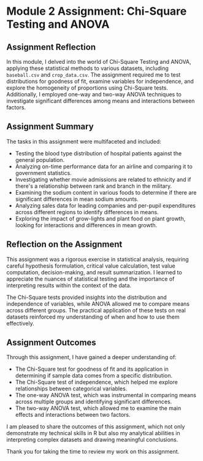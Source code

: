 # Module 2 Assignment: Chi-Square Testing and ANOVA

## Assignment Reflection

In this module, I delved into the world of Chi-Square Testing and ANOVA, applying these statistical methods to various datasets, including `baseball.csv` and `crop_data.csv`. The assignment required me to test distributions for goodness of fit, examine variables for independence, and explore the homogeneity of proportions using Chi-Square tests. Additionally, I employed one-way and two-way ANOVA techniques to investigate significant differences among means and interactions between factors.

## Assignment Summary

The tasks in this assignment were multifaceted and included:

- Testing the blood type distribution of hospital patients against the general population.
- Analyzing on-time performance data for an airline and comparing it to government statistics.
- Investigating whether movie admissions are related to ethnicity and if there's a relationship between rank and branch in the military.
- Examining the sodium content in various foods to determine if there are significant differences in mean sodium amounts.
- Analyzing sales data for leading companies and per-pupil expenditures across different regions to identify differences in means.
- Exploring the impact of grow-lights and plant food on plant growth, looking for interactions and differences in mean growth.

## Reflection on the Assignment

This assignment was a rigorous exercise in statistical analysis, requiring careful hypothesis formulation, critical value calculation, test value computation, decision-making, and result summarization. I learned to appreciate the nuances of statistical testing and the importance of interpreting results within the context of the data.

The Chi-Square tests provided insights into the distribution and independence of variables, while ANOVA allowed me to compare means across different groups. The practical application of these tests on real datasets reinforced my understanding of when and how to use them effectively.

## Assignment Outcomes

Through this assignment, I have gained a deeper understanding of:

- The Chi-Square test for goodness of fit and its application in determining if sample data comes from a specific distribution.
- The Chi-Square test of independence, which helped me explore relationships between categorical variables.
- The one-way ANOVA test, which was instrumental in comparing means across multiple groups and identifying significant differences.
- The two-way ANOVA test, which allowed me to examine the main effects and interactions between two factors.

I am pleased to share the outcomes of this assignment, which not only demonstrate my technical skills in R but also my analytical abilities in interpreting complex datasets and drawing meaningful conclusions.

Thank you for taking the time to review my work on this assignment.
